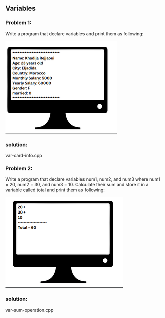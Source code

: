 ## Variables

<h3>Problem 1:</h3>
<p>Write a program that declare variables and print them as following:</p>
<img src = "variables-p1.PNG" alt = "variable problem 1">
<h3>solution:</h3>
<p>var-card-info.cpp</p>
<h3>Problem 2:</h3>
<p>Write a program that declare variables num1, num2, and num3 where num1 = 20, num2 = 30, and num3 = 10. Calculate their sum and store it in a variable called total and print them as following:</p>
<img src = "variables-p2.PNG" alt = "variable problem 2">
<h3>solution:</h3>
<p>var-sum-operation.cpp</p>
